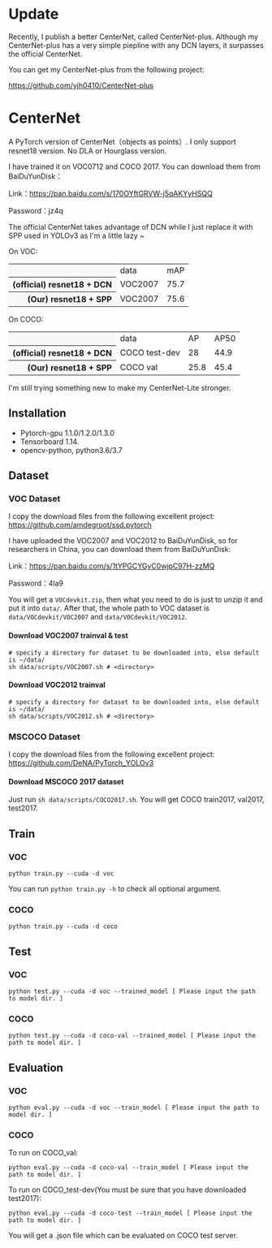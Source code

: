 # Update
Recently, I publish a better CenterNet, called CenterNet-plus. Although my CenterNet-plus has a very simple piepline with any DCN layers, it surpasses the official CenterNet.

You can get my CenterNet-plus from the following project:

https://github.com/yjh0410/CenterNet-plus

# CenterNet
A PyTorch version of CenterNet（objects as points）. I only support resnet18 version. No DLA or Hourglass version.

I have trained it on VOC0712 and COCO 2017. You can download them from BaiDuYunDisk：

Link：https://pan.baidu.com/s/170OYftGRVW-j5qAKYyHSQQ

Password：jz4q

The official CenterNet takes advantage of DCN while I just replace it with SPP used in YOLOv3 as I'm 
a little lazy ~

On VOC:

<table><tbody>
<tr><th align="left" bgcolor=#f8f8f8> </th>     <td bgcolor=white> data </td><td bgcolor=white> mAP </td></tr>

<tr><th align="right" bgcolor=#f8f8f8> (official) resnet18 + DCN </th><td bgcolor=white> VOC2007 </td><td bgcolor=white> 75.7 </td></tr>

<tr><th align="right" bgcolor=#f8f8f8> (Our) resnet18 + SPP </th><td bgcolor=white> VOC2007 </td><td bgcolor=white> 75.6 </td></tr>
</table></tbody>

On COCO:

<table><tbody>
<tr><th align="left" bgcolor=#f8f8f8> </th>     <td bgcolor=white> data </td><td bgcolor=white> AP </td><td bgcolor=white> AP50 </td></tr>

<tr><th align="right" bgcolor=#f8f8f8> (official) resnet18 + DCN </th><td bgcolor=white> COCO test-dev </td><td bgcolor=white> 28 </td><td bgcolor=white> 44.9 </td></tr>

<tr><th align="right" bgcolor=#f8f8f8> (Our) resnet18 + SPP </th><td bgcolor=white> COCO val </td><td bgcolor=white> 25.8 </td><td bgcolor=white> 45.4 </td></tr>

</table></tbody>

I'm still trying something new to make my CenterNet-Lite stronger.

## Installation
- Pytorch-gpu 1.1.0/1.2.0/1.3.0
- Tensorboard 1.14.
- opencv-python, python3.6/3.7

## Dataset
### VOC Dataset
I copy the download files from the following excellent project:
https://github.com/amdegroot/ssd.pytorch

I have uploaded the VOC2007 and VOC2012 to BaiDuYunDisk, so for researchers in China, you can download them from BaiDuYunDisk:

Link：https://pan.baidu.com/s/1tYPGCYGyC0wjpC97H-zzMQ 

Password：4la9

You will get a ```VOCdevkit.zip```, then what you need to do is just to unzip it and put it into ```data/```. After that, the whole path to VOC dataset is ```data/VOCdevkit/VOC2007``` and ```data/VOCdevkit/VOC2012```.

#### Download VOC2007 trainval & test

```Shell
# specify a directory for dataset to be downloaded into, else default is ~/data/
sh data/scripts/VOC2007.sh # <directory>
```

#### Download VOC2012 trainval
```Shell
# specify a directory for dataset to be downloaded into, else default is ~/data/
sh data/scripts/VOC2012.sh # <directory>
```

### MSCOCO Dataset
I copy the download files from the following excellent project:
https://github.com/DeNA/PyTorch_YOLOv3

#### Download MSCOCO 2017 dataset
Just run ```sh data/scripts/COCO2017.sh```. You will get COCO train2017, val2017, test2017.


## Train
### VOC
```Shell
python train.py --cuda -d voc
```

You can run ```python train.py -h``` to check all optional argument.

### COCO
```Shell
python train.py --cuda -d coco
```

## Test
### VOC
```Shell
python test.py --cuda -d voc --trained_model [ Please input the path to model dir. ]
```

### COCO
```Shell
python test.py --cuda -d coco-val --trained_model [ Please input the path to model dir. ]
```


## Evaluation
### VOC
```Shell
python eval.py --cuda -d voc --train_model [ Please input the path to model dir. ]
```

### COCO
To run on COCO_val:

```Shell
python eval.py --cuda -d coco-val --train_model [ Please input the path to model dir. ]
```

To run on COCO_test-dev(You must be sure that you have downloaded test2017):

```Shell
python eval.py --cuda -d coco-test --train_model [ Please input the path to model dir. ]
```
You will get a .json file which can be evaluated on COCO test server.
